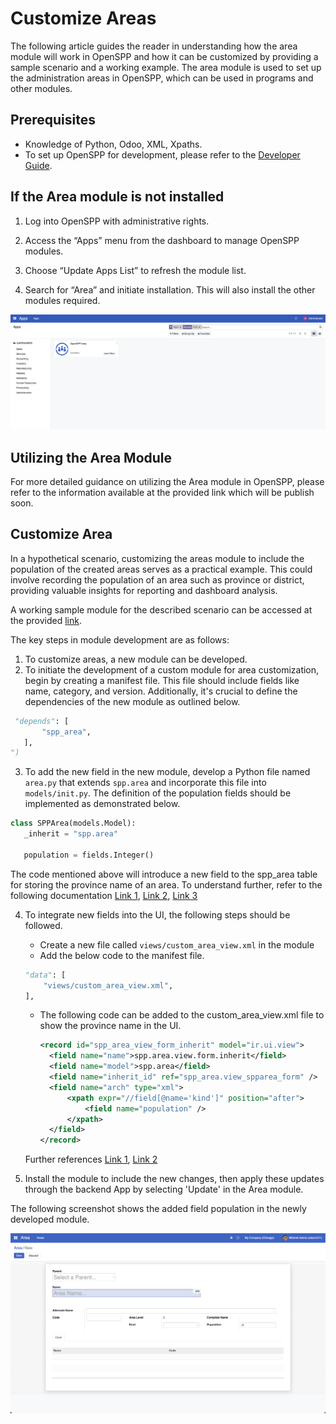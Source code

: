 # Customize Areas

The following article guides the reader in understanding how the area module will work in OpenSPP and how it can be customized by providing a sample scenario and a working example. The area module is used to set up the administration areas in OpenSPP, which can be used in programs and other modules.

## Prerequisites

- Knowledge of Python, Odoo, XML, Xpaths.
- To set up OpenSPP for development, please refer to the [Developer Guide](https://docs.openspp.org/howto/developer_guides/development_setup.html).

## If the Area module is not installed

1. Log into OpenSPP with administrative rights.

2. Access the “Apps” menu from the dashboard to manage OpenSPP modules.

3. Choose “Update Apps List” to refresh the module list.

4. Search for “Area” and initiate installation. This will also install the other modules required.

![](custom_areas/1.png)

## Utilizing the Area Module

For more detailed guidance on utilizing the Area module in OpenSPP, please refer to the information available at the provided link which will be publish soon.

## Customize Area

In a hypothetical scenario, customizing the areas module to include the population of the created areas serves as a practical example. This could involve recording the population of an area such as province or district, providing valuable insights for reporting and dashboard analysis.

A working sample module for the described scenario can be accessed at the provided [link](https://github.com/OpenSPP/documentation_code/tree/main/howto/developer_guides/customizations/spp_custom_area).

The key steps in module development are as follows:

1. To customize areas, a new module can be developed.
2. To initiate the development of a custom module for area customization, begin by creating a manifest file. This file should include fields like name, category, and version. Additionally, it's crucial to define the dependencies of the new module as outlined below.

```python
 "depends": [
       "spp_area",
   ],
")
```

3. To add the new field in the new module, develop a Python file named `area.py` that extends `spp.area` and incorporate this file into `models/init.py`. The definition of the population fields should be implemented as demonstrated below.

```python
class SPPArea(models.Model):
   _inherit = "spp.area"

   population = fields.Integer()

```

The code mentioned above will introduce a new field to the spp_area table for storing the province name of an area. To understand further, refer to the following documentation [Link 1](https://www.odoo.com/documentation/15.0/developer/tutorials/getting_started/04_basicmodel.html), [Link 2](https://www.odoo.com/documentation/15.0/developer/tutorials/getting_started/14_other_module.html), [Link 3](https://www.odoo.com/documentation/15.0/developer/tutorials/getting_started/13_inheritance.html)

4. To integrate new fields into the UI, the following steps should be followed.

   - Create a new file called `views/custom_area_view.xml` in the module
   - Add the below code to the manifest file.

   ```python
   "data": [
       "views/custom_area_view.xml",
   ],

   ```

   - The following code can be added to the custom_area_view.xml file to show the province name in the UI.

     ```xml
     <record id="spp_area_view_form_inherit" model="ir.ui.view">
       <field name="name">spp.area.view.form.inherit</field>
       <field name="model">spp.area</field>
       <field name="inherit_id" ref="spp_area.view_spparea_form" />
       <field name="arch" type="xml">
           <xpath expr="//field[@name='kind']" position="after">
               <field name="population" />
           </xpath>
       </field>
     </record>
     ```

   Further references [Link 1](https://www.odoo.com/documentation/15.0/developer/tutorials/getting_started/07_basicviews.html), [Link 2](https://www.odoo.com/documentation/15.0/developer/reference/backend/views.html)

5. Install the module to include the new changes, then apply these updates through the backend App by selecting 'Update' in the Area module.

The following screenshot shows the added field population in the newly developed module.

![](custom_areas/2.png)
